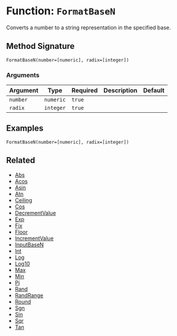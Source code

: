 [comment]: # (Note: This documentation is generated dynamically in the build process.  To modify the contents, change the javadoc on the _invoke method of the BIF class)

# Function: `FormatBaseN`

Converts a number to a string representation in the specified base.

## Method Signature
```
FormatBaseN(number=[numeric], radix=[integer])
```
### Arguments

| Argument | Type | Required | Description | Default |
|----------|------|----------|-------------|---------|
| `number` | `numeric` | `true` |  |  |
| `radix` | `integer` | `true` |  |  |

## Examples

```
FormatBaseN(number=[numeric], radix=[integer])
```

## Related
  * [Abs](./Abs.md)
  * [Acos](./Acos.md)
  * [Asin](./Asin.md)
  * [Atn](./Atn.md)
  * [Ceiling](./Ceiling.md)
  * [Cos](./Cos.md)
  * [DecrementValue](./DecrementValue.md)
  * [Exp](./Exp.md)
  * [Fix](./Fix.md)
  * [Floor](./Floor.md)
  * [IncrementValue](./IncrementValue.md)
  * [InputBaseN](./InputBaseN.md)
  * [Int](./Int.md)
  * [Log](./Log.md)
  * [Log10](./Log10.md)
  * [Max](./Max.md)
  * [Min](./Min.md)
  * [Pi](./Pi.md)
  * [Rand](./Rand.md)
  * [RandRange](./RandRange.md)
  * [Round](./Round.md)
  * [Sgn](./Sgn.md)
  * [Sin](./Sin.md)
  * [Sqr](./Sqr.md)
  * [Tan](./Tan.md)
